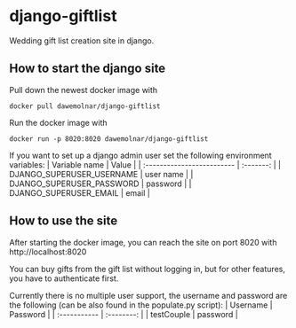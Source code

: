 [![<SemaphoreCI>](https://dawemolnar.semaphoreci.com/badges/django-giftlist.svg?style=shields)](https://dawemolnar.semaphoreci.com/projects/django-giftlist)
# django-giftlist
Wedding gift list creation site in django.

## How to start the django site
Pull down the newest docker image with
```
docker pull dawemolnar/django-giftlist
```
Run the docker image with
```
docker run -p 8020:8020 dawemolnar/django-giftlist 
```
If you want to set up a django admin user set the following environment variables:
| Variable name              | Value     |
| :------------------------- | :-------: |
| DJANGO_SUPERUSER_USERNAME  | user name |
| DJANGO_SUPERUSER_PASSWORD  | password  |
| DJANGO_SUPERUSER_EMAIL     | email     |

## How to use the site

After starting the docker image, you can reach the site on port 8020 with http://localhost:8020

You can buy gifts from the gift list without logging in, but for other features, you have to authenticate first.

Currently there is no multiple user support, the username and password are the following (can be also found in the populate.py script):
| Username     | Password   |
| :----------- | :--------: |
| testCouple   | password   |
